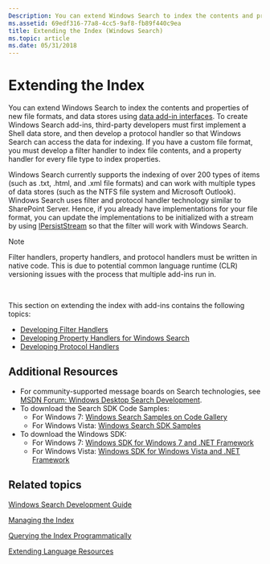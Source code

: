 ```yaml
---
Description: You can extend Windows Search to index the contents and properties of new file formats, and data stores using data add-in interfaces.
ms.assetid: 69edf316-77a8-4cc5-9af8-fb89f440c9ea
title: Extending the Index (Windows Search)
ms.topic: article
ms.date: 05/31/2018
---
```


# Extending the Index

You can extend Windows Search to index the contents and properties of new file formats, and data stores using [data add-in interfaces](https://msdn.microsoft.com/library/ee872090(VS.85).aspx). To create Windows Search add-ins, third-party developers must first implement a Shell data store, and then develop a protocol handler so that Windows Search can access the data for indexing. If you have a custom file format, you must develop a filter handler to index file contents, and a property handler for every file type to index properties.

Windows Search currently supports the indexing of over 200 types of items (such as .txt, .html, and .xml file formats) and can work with multiple types of data stores (such as the NTFS file system and Microsoft Outlook). Windows Search uses filter and protocol handler technology similar to SharePoint Server. Hence, if you already have implementations for your file format, you can update the implementations to be initialized with a stream by using [IPersistStream](https://msdn.microsoft.com/library/ms690091(VS.85).aspx) so that the filter will work with Windows Search.

> [!Note]  
> Filter handlers, property handlers, and protocol handlers must be written in native code. This is due to potential common language runtime (CLR) versioning issues with the process that multiple add-ins run in.

 

This section on extending the index with add-ins contains the following topics:

-   [Developing Filter Handlers](-search-ifilter-conceptual.md)
-   [Developing Property Handlers for Windows Search](-search-3x-wds-extidx-propertyhandlers.md)
-   [Developing Protocol Handlers](-search-3x-wds-phaddins.md)

## Additional Resources

-   For community-supported message boards on Search technologies, see [MSDN Forum: Windows Desktop Search Development](https://go.microsoft.com/fwlink/p/?linkid=201207).
-   To download the Search SDK Code Samples:
    -   For Windows 7: [Windows Search Samples on Code Gallery](https://go.microsoft.com/fwlink/p/?linkid=155654)
    -   For Windows Vista: [Windows Search SDK Samples](https://www.microsoft.com/downloads/details.aspx?FamilyID=645300AE-5E7A-4CE7-95F0-49793F8F76E8)
-   To download the Windows SDK:
    -   For Windows 7: [Windows SDK for Windows 7 and .NET Framework](https://go.microsoft.com/fwlink/p/?linkid=129787)
    -   For Windows Vista: [Windows SDK for Windows Vista and .NET Framework](https://www.microsoft.com/downloads/details.aspx?FamilyID=4377f86d-c913-4b5c-b87e-ef72e5b4e065)

## Related topics

<dl> <dt>

[Windows Search Development Guide](-search-developers-guide-entry-page.md)
</dt> <dt>

[Managing the Index](-search-3x-wds-mngidx-overview.md)
</dt> <dt>

[Querying the Index Programmatically](-search-3x-wds-qryidx-overview.md)
</dt> <dt>

[Extending Language Resources](extending-language-resources-in-windows-search.md)
</dt> </dl>

 

 



